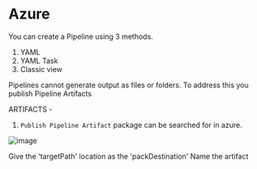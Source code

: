 # Azure

You can create a Pipeline using 3 methods.

1. YAML
2. YAML Task
3. Classic view

Pipelines cannot generate output as files or folders. To address this you publish Pipeline Artifacts

ARTIFACTS -

1. `Publish Pipeline Artifact` package can be searched for in azure.

![image](https://github.com/user-attachments/assets/54915fc3-a544-4eeb-ab81-f658750b1115)

Give the 'targetPath' location as the 'packDestination'
Name the artifact
